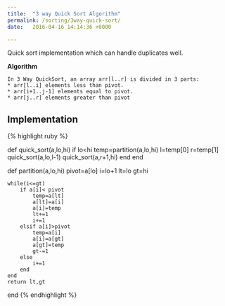 ```yaml
---
title:  "3 way Quick Sort Algorithm"
permalink: /sorting/3way-quick-sort/
date:   2016-04-16 14:14:36 +0000

---
```

 
Quick sort implementation which can handle duplicates well.
 
**Algorithm**

    In 3 Way QuickSort, an array arr[l..r] is divided in 3 parts:
    * arr[l..i] elements less than pivot.
    * arr[i+1..j-1] elements equal to pivot.
    * arr[j..r] elements greater than pivot


## Implementation
{% highlight ruby %}

def quick_sort(a,lo,hi)
    if lo<hi
        temp=partition(a,lo,hi)
        l=temp[0]
        r=temp[1]
        quick_sort(a,lo,l-1)
        quick_sort(a,r+1,hi)
    end
end

def partition(a,lo,hi)
    pivot=a[lo]
    i=lo+1
    lt=lo
    gt=hi
    
    while(i<=gt)
        if a[i]< pivot
            temp=a[lt]
            a[lt]=a[i]
            a[i]=temp
            lt+=1
            i+=1
        elsif a[i]>pivot
            temp=a[i]
            a[i]=a[gt]
            a[gt]=temp
            gt-=1
        else
            i+=1
        end
    end
    return lt,gt
end
{% endhighlight %}